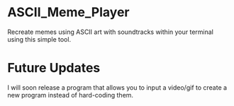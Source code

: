# ASCII_Meme_Player
Recreate memes using ASCII art with soundtracks within your terminal using this simple tool.

# Future Updates
I will soon release a program that allows you to input a video/gif to create a new program instead of hard-coding them.
